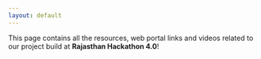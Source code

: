```yaml
---
layout: default
---
```


This page contains all the resources, web portal links and videos related to our project build at **Rajasthan Hackathon 4.0**!